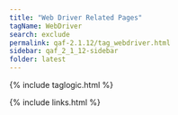 ```yaml
---
title: "Web Driver Related Pages"
tagName: WebDriver
search: exclude
permalink: qaf-2.1.12/tag_webdriver.html
sidebar: qaf_2_1_12-sidebar
folder: latest
---
```

{% include taglogic.html %}

{% include links.html %}
